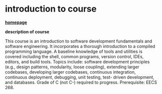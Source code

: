 # introduction to course

**[homepage](https://people.eecs.ku.edu/~saiedian/348/)**

**description of course**

This course is an introduction to software development fundamentals and software engineering. It incorporates a thorough introduction to a compiled programming language. A baseline knowledge of tools and utilities is covered including the shell, common programs, version control, IDEs, editors, and build tools. Topics include: software development principles (e.g., design patterns, modularity, loose coupling), extending larger codebases, developing larger codebases, continuous integration, continuous deployment, debugging, unit testing, test- driven development, and databases. Grade of C (not C-) required to progress. Prerequisite: EECS 268.
